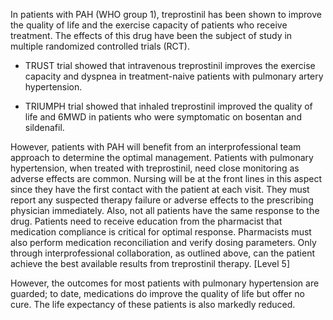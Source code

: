 In patients with PAH (WHO group 1), treprostinil has been shown to improve the quality of life and the exercise capacity of patients who receive treatment. The effects of this drug have been the subject of study in multiple randomized controlled trials (RCT).

- TRUST trial showed that intravenous treprostinil improves the exercise capacity and dyspnea in treatment-naive patients with pulmonary artery hypertension.

- TRIUMPH trial showed that inhaled treprostinil improved the quality of life and 6MWD in patients who were symptomatic on bosentan and sildenafil.

However, patients with PAH will benefit from an interprofessional team approach to determine the optimal management. Patients with pulmonary hypertension, when treated with treprostinil, need close monitoring as adverse effects are common. Nursing will be at the front lines in this aspect since they have the first contact with the patient at each visit. They must report any suspected therapy failure or adverse effects to the prescribing physician immediately. Also, not all patients have the same response to the drug. Patients need to receive education from the pharmacist that medication compliance is critical for optimal response. Pharmacists must also perform medication reconciliation and verify dosing parameters. Only through interprofessional collaboration, as outlined above, can the patient achieve the best available results from treprostinil therapy. [Level 5]

However, the outcomes for most patients with pulmonary hypertension are guarded; to date, medications do improve the quality of life but offer no cure. The life expectancy of these patients is also markedly reduced.